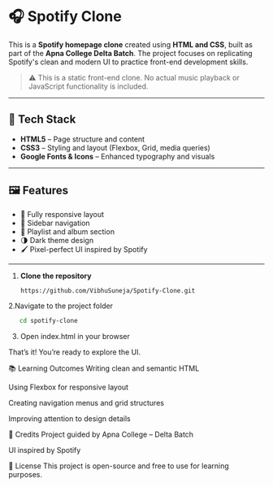 # 🎧 Spotify Clone

This is a **Spotify homepage clone** created using **HTML and CSS**, built as part of the **Apna College Delta Batch**. The project focuses on replicating Spotify's clean and modern UI to practice front-end development skills.

> ⚠️ This is a static front-end clone. No actual music playback or JavaScript functionality is included.

---

## 🔧 Tech Stack

- **HTML5** – Page structure and content
- **CSS3** – Styling and layout (Flexbox, Grid, media queries)
- **Google Fonts & Icons** – Enhanced typography and visuals

---

## 🖼️ Features

- 🎨 Fully responsive layout
- 🧭 Sidebar navigation
- 🎵 Playlist and album section
- 🌗 Dark theme design
- 🖌️ Pixel-perfect UI inspired by Spotify

---
1. **Clone the repository**
   ```bash
   https://github.com/VibhuSuneja/Spotify-Clone.git
2.Navigate to the project folder
   ```bash
      cd spotify-clone
```
3. Open index.html in your browser

That’s it! You’re ready to explore the UI.

📚 Learning Outcomes
Writing clean and semantic HTML

Using Flexbox for responsive layout

Creating navigation menus and grid structures

Improving attention to design details

🙌 Credits
Project guided by Apna College – Delta Batch

UI inspired by Spotify

📌 License
This project is open-source and free to use for learning purposes.
